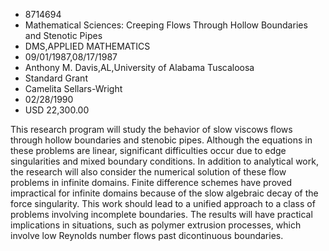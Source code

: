 
* 8714694
* Mathematical Sciences: Creeping Flows Through Hollow Boundaries and Stenotic Pipes
* DMS,APPLIED MATHEMATICS
* 09/01/1987,08/17/1987
* Anthony M. Davis,AL,University of Alabama Tuscaloosa
* Standard Grant
* Camelita Sellars-Wright
* 02/28/1990
* USD 22,300.00

This research program will study the behavior of slow viscows flows through
hollow boundaries and stenobic pipes. Although the equations in these problems
are linear, significant difficulties occur due to edge singularities and mixed
boundary conditions. In addition to analytical work, the research will also
consider the numerical solution of these flow problems in infinite domains.
Finite difference schemes have proved impractical for infinite domains because
of the slow algebraic decay of the force singularity. This work should lead to a
unified approach to a class of problems involving incomplete boundaries. The
results will have practical implications in situations, such as polymer
extrusion processes, which involve low Reynolds number flows past dicontinuous
boundaries.

